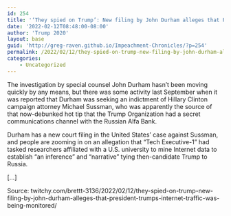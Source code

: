 ```yaml
---
id: 254
title: '‘They spied on Trump’: New filing by John Durham alleges that President Trump’s internet traffic was being monitored'
date: '2022-02-12T08:48:00-08:00'
author: 'Trump 2020'
layout: base
guid: 'http://greg-raven.github.io/Impeachment-Chronicles/?p=254'
permalink: /2022/02/12/they-spied-on-trump-new-filing-by-john-durham-alleges-that-president-trumps-internet-traffic-was-being-monitored/
categories:
    - Uncategorized
---
```


The investigation by special counsel John Durham hasn’t been moving quickly by any means, but there was some activity last September when it was reported that Durham was seeking an indictment of Hillary Clinton campaign attorney Michael Sussman, who was apparently the source of that now-debunked hot tip that the Trump Organization had a secret communications channel with the Russian Alfa Bank.

Durham has a new court filing in the United States’ case against Sussman, and people are zooming in on an allegation that “Tech Executive-1” had tasked researchers affiliated with a U.S. university to mine Internet data to establish “an inference” and “narrative” tying then-candidate Trump to Russia.

\[…\]

Source: twitchy.com/brettt-3136/2022/02/12/they-spied-on-trump-new-filing-by-john-durham-alleges-that-president-trumps-internet-traffic-was-being-monitored/